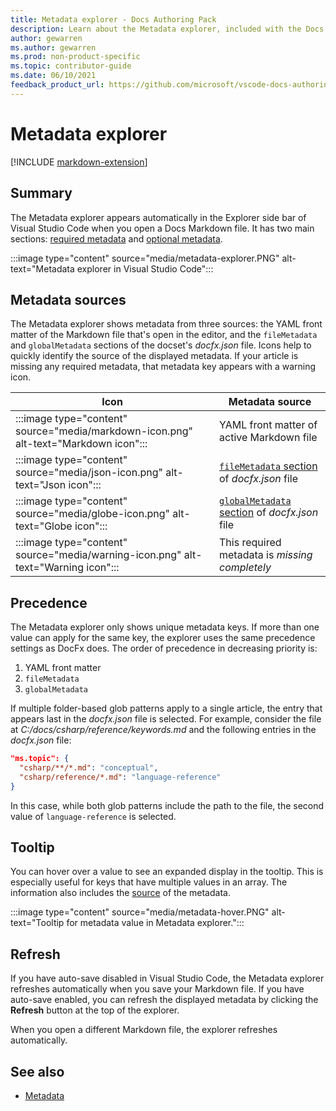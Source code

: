 ```yaml
---
title: Metadata explorer - Docs Authoring Pack
description: Learn about the Metadata explorer, included with the Docs Authoring Pack Visual Studio Code extension.
author: gewarren
ms.author: gewarren
ms.prod: non-product-specific
ms.topic: contributor-guide
ms.date: 06/10/2021
feedback_product_url: https://github.com/microsoft/vscode-docs-authoring/issues
---
```


# Metadata explorer

[!INCLUDE [markdown-extension](includes/markdown-extension.md)]

## Summary

The Metadata explorer appears automatically in the Explorer side bar of Visual Studio Code when you open a Docs Markdown file. It has two main sections: [required metadata](../metadata.md#required-metadata) and [optional metadata](../metadata.md#optional-metadata).

:::image type="content" source="media/metadata-explorer.PNG" alt-text="Metadata explorer in Visual Studio Code":::

## Metadata sources

The Metadata explorer shows metadata from three sources: the YAML front matter of the Markdown file that's open in the editor, and the `fileMetadata` and `globalMetadata` sections of the docset's *docfx.json* file. Icons help to quickly identify the source of the displayed metadata. If your article is missing any required metadata, that metadata key appears with a warning icon.

| Icon | Metadata source |
| - | - |
| :::image type="content" source="media/markdown-icon.png" alt-text="Markdown icon"::: | YAML front matter of active Markdown file |
| :::image type="content" source="media/json-icon.png" alt-text="Json icon"::: | [`fileMetadata` section](https://github.com/dotnet/docs/blob/d34042d234a90d74df1baee17f664f89d5abd67f/docfx.json#L147) of *docfx.json* file |
| :::image type="content" source="media/globe-icon.png" alt-text="Globe icon"::: | [`globalMetadata` section](https://github.com/dotnet/docs/blob/d34042d234a90d74df1baee17f664f89d5abd67f/docfx.json#L111) of *docfx.json* file |
| :::image type="content" source="media/warning-icon.png" alt-text="Warning icon"::: | This required metadata is *missing completely* |

## Precedence

The Metadata explorer only shows unique metadata keys. If more than one value can apply for the same key, the explorer uses the same precedence settings as DocFx does. The order of precedence in decreasing priority is:

1. YAML front matter
1. `fileMetadata`
1. `globalMetadata`

If multiple folder-based glob patterns apply to a single article, the entry that appears last in the *docfx.json* file is selected. For example, consider the file at *C:/docs/csharp/reference/keywords.md* and the following entries in the *docfx.json* file:

```json
"ms.topic": {
  "csharp/**/*.md": "conceptual",
  "csharp/reference/*.md": "language-reference"
}
```

In this case, while both glob patterns include the path to the file, the second value of `language-reference` is selected.

## Tooltip

You can hover over a value to see an expanded display in the tooltip. This is especially useful for keys that have multiple values in an array. The information also includes the [source](#metadata-sources) of the metadata.

:::image type="content" source="media/metadata-hover.PNG" alt-text="Tooltip for metadata value in Metadata explorer.":::

## Refresh

If you have auto-save disabled in Visual Studio Code, the Metadata explorer refreshes automatically when you save your Markdown file. If you have auto-save enabled, you can refresh the displayed metadata by clicking the **Refresh** button at the top of the explorer.

When you open a different Markdown file, the explorer refreshes automatically.

## See also

- [Metadata](../metadata.md)
